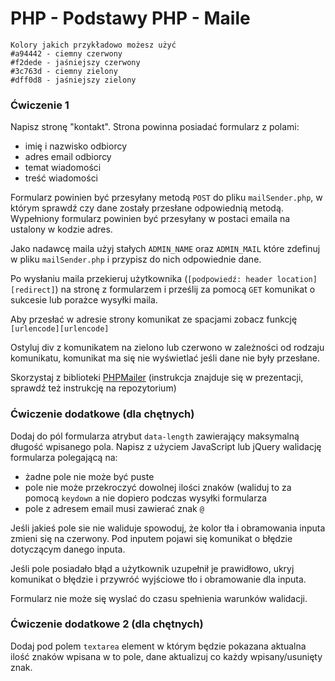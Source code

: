 # PHP - Podstawy PHP - Maile

```
Kolory jakich przykładowo możesz użyć
#a94442 - ciemny czerwony
#f2dede - jaśniejszy czerwony
#3c763d - ciemny zielony
#dff0d8 - jaśniejszy zielony
```

### Ćwiczenie 1
Napisz stronę "kontakt". Strona powinna posiadać formularz z polami:
* imię i nazwisko odbiorcy
* adres email odbiorcy
* temat wiadomości
* treść wiadomości

Formularz powinien być przesyłany metodą ```POST``` do pliku ```mailSender.php```, w którym sprawdź czy dane zostały przesłane odpowiednią metodą.
Wypełniony formularz powinien być przesyłany w postaci emaila na ustalony w kodzie adres.

Jako nadawcę maila użyj stałych ```ADMIN_NAME``` oraz ```ADMIN_MAIL``` które zdefinuj w pliku ```mailSender.php``` i przypisz do nich odpowiednie dane.

Po wysłaniu maila przekieruj użytkownika (```[podpowiedź: header location][redirect]```) na stronę z formularzem i prześlij za pomocą ```GET``` komunikat o sukcesie lub porażce wysyłki maila.

Aby przesłać w adresie strony komunikat ze spacjami zobacz funkcję ```[urlencode][urlencode]```

Ostyluj div z komunikatem na zielono lub czerwono w zależności od rodzaju komunikatu, komunikat ma się nie wyświetlać jeśli dane nie były przesłane.

Skorzystaj z biblioteki [PHPMailer][phpmailer] (instrukcja znajduje się w prezentacji, sprawdź też instrukcję na repozytorium)

### Ćwiczenie dodatkowe (dla chętnych)

Dodaj do pól formularza atrybut ```data-length``` zawierający maksymalną długość wpisanego pola.
Napisz z użyciem JavaScript lub jQuery walidację formularza polegającą na:
* żadne pole nie może być puste
* pole nie może przekroczyć dowolnej ilości znaków (waliduj to za pomocą ```keydown``` a nie dopiero podczas wysyłki formularza
* pole z adresem email musi zawierać znak ```@```

Jeśli jakieś pole sie nie waliduje spowoduj, że kolor tła i obramowania inputa zmieni się na czerwony.
Pod inputem pojawi się komunikat o błędzie dotyczącym danego inputa.

Jeśli pole posiadało błąd a użytkownik uzupełnił je prawidłowo, ukryj komunikat o błędzie i przywróć wyjściowe tło i obramowanie dla inputa.

Formularz nie może się wyslać do czasu spełnienia warunków walidacji.

### Ćwiczenie dodatkowe 2 (dla chętnych)

Dodaj pod polem ```textarea``` element w którym będzie pokazana aktualna ilość znaków wpisana w to pole, dane aktualizuj co każdy wpisany/usunięty znak.

<!-- Links -->
[urlencode]:https://secure.php.net/manual/pl/function.urlencode.php
[redirect]:https://stackoverflow.com/questions/2112373/php-page-redirect
[phpmailer]:https://github.com/PHPMailer/PHPMailer